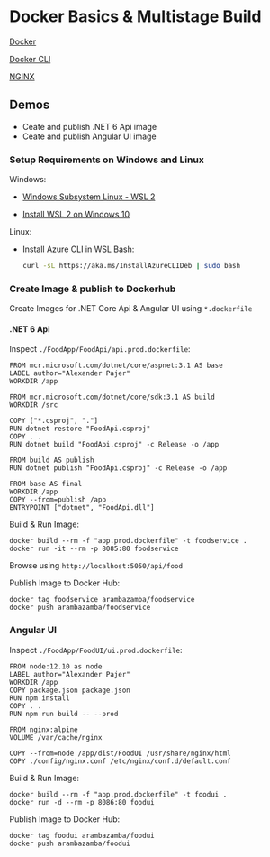 # Docker Basics & Multistage Build

[Docker](https://www.docker.com/products/docker-desktop)

[Docker CLI](https://docs.docker.com/engine/reference/commandline/cli/)

[NGINX](https://www.nginx.com/)

## Demos

- Ceate and publish .NET 6 Api image
- Ceate and publish Angular UI image

### Setup Requirements on Windows and Linux

Windows:

- [Windows Subsystem Linux - WSL 2](https://docs.microsoft.com/en-us/windows/wsl/wsl2-about)

- [Install WSL 2 on Windows 10](https://pureinfotech.com/install-windows-subsystem-linux-2-windows-10/)

Linux:

- Install Azure CLI in WSL Bash:

    ```bash
    curl -sL https://aka.ms/InstallAzureCLIDeb | sudo bash
    ```

### Create Image & publish to Dockerhub

Create Images for .NET Core Api & Angular UI using `*.dockerfile`

#### .NET 6 Api

Inspect `./FoodApp/FoodApi/api.prod.dockerfile`:

```docker
FROM mcr.microsoft.com/dotnet/core/aspnet:3.1 AS base
LABEL author="Alexander Pajer"
WORKDIR /app

FROM mcr.microsoft.com/dotnet/core/sdk:3.1 AS build
WORKDIR /src

COPY ["*.csproj", "."]
RUN dotnet restore "FoodApi.csproj"
COPY . .
RUN dotnet build "FoodApi.csproj" -c Release -o /app

FROM build AS publish
RUN dotnet publish "FoodApi.csproj" -c Release -o /app

FROM base AS final
WORKDIR /app
COPY --from=publish /app .
ENTRYPOINT ["dotnet", "FoodApi.dll"]
```

Build & Run Image:

```
docker build --rm -f "app.prod.dockerfile" -t foodservice .
docker run -it --rm -p 8085:80 foodservice
```

Browse using `http://localhost:5050/api/food`

Publish Image to Docker Hub:

```
docker tag foodservice arambazamba/foodservice
docker push arambazamba/foodservice
```

### Angular UI

Inspect `./FoodApp/FoodUI/ui.prod.dockerfile`:

```docker
FROM node:12.10 as node
LABEL author="Alexander Pajer"
WORKDIR /app
COPY package.json package.json
RUN npm install
COPY . .
RUN npm run build -- --prod

FROM nginx:alpine
VOLUME /var/cache/nginx

COPY --from=node /app/dist/FoodUI /usr/share/nginx/html
COPY ./config/nginx.conf /etc/nginx/conf.d/default.conf
```

Build & Run Image:

```
docker build --rm -f "app.prod.dockerfile" -t foodui .
docker run -d --rm -p 8086:80 foodui
```

Publish Image to Docker Hub:

```
docker tag foodui arambazamba/foodui
docker push arambazamba/foodui
```
